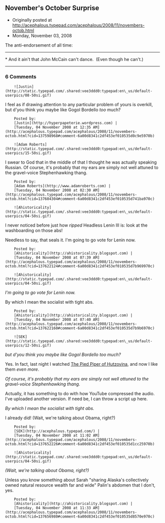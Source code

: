 ## November's October Surprise

 * Originally posted at http://acephalous.typepad.com/acephalous/2008/11/novembers-octob.html
 * Monday, November 03, 2008



The anti-endorsement of all time:



* * *

\*
And it ain't that John McCain can't dance.  (Even though he can't.)

		

* * *

### 6 Comments 

		

                
[]()

	

		![Justin](http://static.typepad.com/.shared:vee3ddd0:typepad:en\_us/default-userpics/08-50si.gif)
	

	

		

I feel as if drawing attention to any particular problem of yours is overkill, but d'you think you maybe like Gogol Bordello _too_ much?

	

		Posted by:
		[Justin](http://hyperpapeterie.wordpress.com) |
		[Tuesday, 04 November 2008 at 12:35 AM](http://acephalous.typepad.com/acephalous/2008/11/novembers-octob.html?cid=137598968#comment-6a00d8341c2df453ef010535d0c9e5970b)

[]()

	

		![Adam Roberts](http://static.typepad.com/.shared:vee3ddd0:typepad:en\_us/default-userpics/15-50si.gif)
	

	

		

I swear to God that in the middle of that I thought he was actually speaking Russian.  Of course, it's probably that my ears are simply not well attuned to the gravel-voice Stephenhawking thang.

	

		Posted by:
		[Adam Roberts](http://www.adamroberts.com) |
		[Tuesday, 04 November 2008 at 02:30 AM](http://acephalous.typepad.com/acephalous/2008/11/novembers-octob.html?cid=137604304#comment-6a00d8341c2df453ef010535d741ba970c)

[]()

	

		![Ahistoricality](http://static.typepad.com/.shared:vee3ddd0:typepad:en\_us/default-userpics/04-50si.gif)
	

	

		

I never noticed before just how _ripped_ Headless Lenin III is: look at the washboarding on those abs!

Needless to say, that seals it. I'm going to go vote for Lenin now.

	

		Posted by:
		[Ahistoricality](http://ahistoricality.blogspot.com) |
		[Tuesday, 04 November 2008 at 07:39 AM](http://acephalous.typepad.com/acephalous/2008/11/novembers-octob.html?cid=137622124#comment-6a00d8341c2df453ef010535d7b969970c)

[]()

	

		![Ahistoricality](http://static.typepad.com/.shared:vee3ddd0:typepad:en\_us/default-userpics/04-50si.gif)
	

	

		

_I'm going to go vote for Lenin now._

By which I mean the socialist with tight abs.

	

		Posted by:
		[Ahistoricality](http://ahistoricality.blogspot.com) |
		[Tuesday, 04 November 2008 at 07:40 AM](http://acephalous.typepad.com/acephalous/2008/11/novembers-octob.html?cid=137622160#comment-6a00d8341c2df453ef010535d7b9b6970c)

[]()

	

		![SEK](http://static.typepad.com/.shared:vee3ddd0:typepad:en\_us/default-userpics/12-50si.gif)
	

	

		

_but d'you think you maybe like Gogol Bordello too much?_

Yes.  In fact, last night I watched [The Pied Piper of Hutzovina](http://www.amazon.com/gp/product/B0013K2ZEA?ie=UTF8&tag=diesekoschmar-20&linkCode=as2&camp=1789&creative=390957&creativeASIN=B0013K2ZEA), and now I like them _even more_.

 _Of course, it's probably that my ears are simply not well attuned to the gravel-voice Stephenhawking thang._

Actually, it has something to do with how YouTube compressed the audio.  I've uploaded another version.  If need be, I can throw a script up here.

_By which I mean the socialist with tight abs._

I already did!  (Wait, we're talking about Obama, right?)

	

		Posted by:
		[SEK](http://acephalous.typepad.com/) |
		[Tuesday, 04 November 2008 at 11:02 AM](http://acephalous.typepad.com/acephalous/2008/11/novembers-octob.html?cid=137652226#comment-6a00d8341c2df453ef010535d1cc25970b)

[]()

	

		![Ahistoricality](http://static.typepad.com/.shared:vee3ddd0:typepad:en\_us/default-userpics/04-50si.gif)
	

	

		

_(Wait, we're talking about Obama, right?)_

Unless you know something about Sarah "sharing Alaska's collectively owned natural resource wealth far and wide" Palin's abdomen that I don't, yes.

	

		Posted by:
		[Ahistoricality](http://ahistoricality.blogspot.com) |
		[Tuesday, 04 November 2008 at 11:33 AM](http://acephalous.typepad.com/acephalous/2008/11/novembers-octob.html?cid=137656980#comment-6a00d8341c2df453ef010535d8570e970c)

		

        